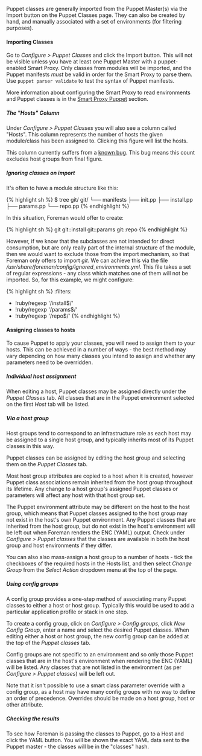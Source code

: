 
Puppet classes are generally imported from the Puppet Master(s) via the Import
button on the Puppet Classes page. They can also be created by hand, and
manually associated with a set of environments (for filtering purposes).

#### Importing Classes

Go to *Configure > Puppet Classes* and click the Import button. This will not be visible unless you have at least one Puppet Master with a puppet-enabled Smart Proxy. Only classes from modules will be imported, and the Puppet manifests *must* be valid in order for the Smart Proxy to parse them.  Use `puppet parser validate` to test the syntax of Puppet manifests.

More information about configuring the Smart Proxy to read environments and Puppet classes is in the [Smart Proxy Puppet](/manuals/{{page.version}}/index.html#4.3.7Puppet) section.

##### The "Hosts" Column

Under *Configure > Puppet Classes* you will also see a column called "Hosts". This column represents the number of hosts the given module/class has been assigned to. Clicking this figure will list the hosts.

This column currently suffers from a [known bug](http://theforeman.org/issues/3846). This bug means this count excludes host groups from final figure.

##### Ignoring classes on import

It's often to have a module structure like this:


{% highlight sh %}
$ tree git/
git/
└── manifests
    ├── init.pp
    ├── install.pp
    ├── params.pp
    └── repo.pp
{% endhighlight %}

In this situation, Foreman would offer to create:

{% highlight sh %}
git
git::install
git::params
git::repo
{% endhighlight %}

However, if we know that the subclasses are not intended for direct consumption, but are only really part of the internal structure of the module, then we would want to exclude those from the import mechanism, so that Foreman only offers to import *git*. We can achieve this via the file */usr/share/foreman/config/ignored_environments.yml*. This file takes a set of regular expressions - any class which matches one of them will not be imported. So, for this example, we might configure:

{% highlight sh %}
:filters:
  - !ruby/regexp '/install$/'
  - !ruby/regexp '/params$/'
  - !ruby/regexp '/repo$/'
{% endhighlight %}

#### Assigning classes to hosts

To cause Puppet to apply your classes, you will need to assign them to your
hosts.  This can be achieved in a number of ways - the best method may vary
depending on how many classes you intend to assign and whether any parameters
need to be overridden.

##### Individual host assignment

When editing a host, Puppet classes may be assigned directly under the *Puppet
Classes* tab.  All classes that are in the Puppet environment selected on the
first *Host* tab will be listed.

##### Via a host group

Host groups tend to correspond to an infrastructure role as each host may be
assigned to a single host group, and typically inherits most of its Puppet
classes in this way.

Puppet classes can be assigned by editing the host group and selecting them
on the *Puppet Classes* tab.

Most host group attributes are copied to a host when it is created, however
Puppet class associations remain inherited from the host group throughout its
lifetime.  Any change to a host group's assigned Puppet classes or parameters
will affect any host with that host group set.

The Puppet environment attribute may be different on the host to the host
group, which means that Puppet classes assigned to the host group may not
exist in the host's own Puppet environment.  Any Puppet classes that are
inherited from the host group, but do not exist in the host's environment will
be left out when Foreman renders the ENC (YAML) output.  Check under
*Configure > Puppet classes* that the classes are available in both the host
group and host environments if they differ.

You can also also mass-assign a host group to a number of hosts - tick the
checkboxes of the required hosts in the Hosts list, and then select *Change
Group* from the *Select Action* dropdown menu at the top of the page.

##### Using config groups

A config group provides a one-step method of associating many Puppet classes
to either a host or host group.  Typically this would be used to add a
particular application profile or stack in one step.

To create a config group, click on *Configure > Config groups*, click *New
Config Group*, enter a name and select the desired Puppet classes.  When
editing either a host or host group, the new config group can be added at the
top of the *Puppet classes* tab.

Config groups are not specific to an environment and so only those Puppet
classes that are in the host's environment when rendering the ENC (YAML) will
be listed.  Any classes that are not listed in the environment (as per
*Configure > Puppet classes*) will be left out.

Note that it isn't possible to use a smart class parameter override with a
config group, as a host may have many config groups with no way to define an
order of precedence.  Overrides should be made on a host group, host or other
attribute.

##### Checking the results

To see how Foreman is passing the classes to Puppet, go to a Host and click the YAML button. You will be shown the exact YAML data sent to the Puppet master - the classes will be in the "classes" hash.
